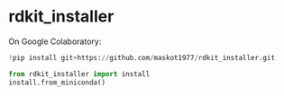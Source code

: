 # rdkit_installer

On Google Colaboratory:

```python
!pip install git+https://github.com/maskot1977/rdkit_installer.git

from rdkit_installer import install
install.from_miniconda()
```

